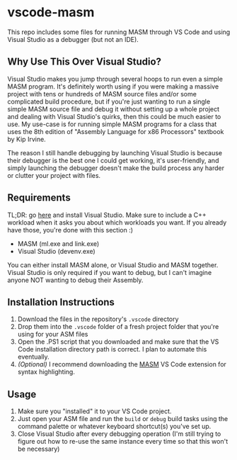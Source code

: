 # vscode-masm

This repo includes some files for running MASM through VS Code and using Visual Studio as a debugger (but not an IDE).

## Why Use This Over Visual Studio?

Visual Studio makes you jump through several hoops to run even a simple MASM program. It's definitely worth using if you were making a massive project with tens or hundreds of MASM source files and/or some complicated build procedure, but if you're just wanting to run a single simple MASM source file and debug it without setting up a whole project and dealing with Visual Studio's quirks, then this could be much easier to use. My use-case is for running simple MASM programs for a class that uses the 8th edition of "Assembly Language for x86 Processors" textbook by Kip Irvine.

The reason I still handle debugging by launching Visual Studio is because their debugger is the best one I could get working, it's user-friendly, and simply launching the debugger doesn't make the build process any harder or clutter your project with files.

## Requirements

TL;DR: go [here](https://learn.microsoft.com/en-us/visualstudio/install/install-visual-studio?view=vs-2022) and install Visual Studio. Make sure to include a C++ workload when it asks you about which workloads you want. If you already have those, you're done with this section :)

- MASM (ml.exe and link.exe)
- Visual Studio (devenv.exe)

You can either install MASM alone, or Visual Studio and MASM together. Visual Studio is only required if you want to debug, but I can't imagine anyone NOT wanting to debug their Assembly. 

## Installation Instructions

1. Download the files in the repository's `.vscode` directory
2. Drop them into the `.vscode` folder of a fresh project folder that you're using for your ASM files
3. Open the .PS1 script that you downloaded and make sure that the VS Code installation directory path is correct. I plan to automate this eventually.
4. *(Optional)* I recommend downloading the [MASM](https://marketplace.visualstudio.com/items?itemName=blindtiger.masm) VS Code extension for syntax highlighting.

## Usage

1. Make sure you "installed" it to your VS Code project.
2. Just open your ASM file and run the `build` or `debug` build tasks using the command palette or whatever keyboard shortcut(s) you've set up.
3. Close Visual Studio after every debugging operation (I'm still trying to figure out how to re-use the same instance every time so that this won't be necessary)
